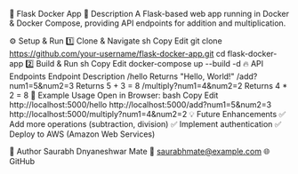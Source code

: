 🚀 Flask Docker App
📌 Description
A Flask-based web app running in Docker & Docker Compose, providing API endpoints for addition and multiplication.

⚙️ Setup & Run
1️⃣ Clone & Navigate
sh
Copy
Edit
git clone https://github.com/your-username/flask-docker-app.git
cd flask-docker-app
2️⃣ Build & Run
sh
Copy
Edit
docker-compose up --build -d
🔥 API Endpoints
Endpoint	Description
/hello	Returns "Hello, World!"
/add?num1=5&num2=3	Returns 5 + 3 = 8
/multiply?num1=4&num2=2	Returns 4 * 2 = 8
📌 Example Usage
Open in Browser:
bash
Copy
Edit
http://localhost:5000/hello
http://localhost:5000/add?num1=5&num2=3
http://localhost:5000/multiply?num1=4&num2=2
💡 Future Enhancements
✅ Add more operations (subtraction, division)
✅ Implement authentication
✅ Deploy to AWS (Amazon Web Services)

📝 Author
Saurabh Dnyaneshwar Mate
📧 saurabhmate@example.com
🌐 GitHub

